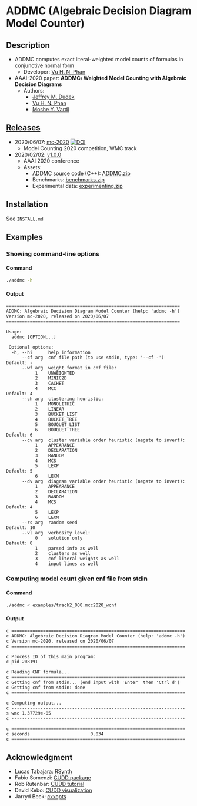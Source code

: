 # ADDMC (Algebraic Decision Diagram Model Counter)

<!-- ####################################################################### -->

## Description
- ADDMC computes exact literal-weighted model counts of formulas in conjunctive normal form
  - Developer: [Vu H. N. Phan][url_homepage_vp]
- AAAI-2020 paper: **ADDMC: Weighted Model Counting with Algebraic Decision Diagrams**
  - Authors:
    - [Jeffrey M. Dudek][url_homepage_jd]
    - [Vu H. N. Phan][url_homepage_vp]
    - [Moshe Y. Vardi][url_homepage_mv]

<!-- ####################################################################### -->

## [Releases](https://github.com/vardigroup/ADDMC/releases)

- 2020/06/07: [mc-2020](https://github.com/vardigroup/ADDMC/releases/tag/mc-2020) [![DOI](https://zenodo.org/badge/264571656.svg)](https://zenodo.org/badge/latestdoi/264571656)
  - Model Counting 2020 competition, WMC track
- 2020/02/02: [v1.0.0](https://github.com/vardigroup/ADDMC/releases/tag/v1.0.0)
  - AAAI 2020 conference
  - Assets:
    - ADDMC source code (C++): [ADDMC.zip][url_v1_0_0_addmc_zip]
    - Benchmarks: [benchmarks.zip][url_v1_0_0_benchmarks_zip]
    - Experimental data: [experimenting.zip][url_v1_0_0_experimenting_zip]

<!-- ####################################################################### -->

## Installation
See `INSTALL.md`

<!-- ####################################################################### -->

## Examples

### Showing command-line options
#### Command
```bash
./addmc -h
```
#### Output
```
==================================================================
ADDMC: Algebraic Decision Diagram Model Counter (help: 'addmc -h')
Version mc-2020, released on 2020/06/07
==================================================================

Usage:
  addmc [OPTION...]

 Optional options:
  -h, --hi      help information
      --cf arg  cnf file path (to use stdin, type: '--cf -')      Default: -
      --wf arg  weight format in cnf file:
           1    UNWEIGHTED                                        
           2    MINIC2D                                           
           3    CACHET                                            
           4    MCC                                               Default: 4
      --ch arg  clustering heuristic:
           1    MONOLITHIC                                        
           2    LINEAR                                            
           3    BUCKET_LIST                                       
           4    BUCKET_TREE                                       
           5    BOUQUET_LIST                                      
           6    BOUQUET_TREE                                      Default: 6
      --cv arg  cluster variable order heuristic (negate to invert):
           1    APPEARANCE                                        
           2    DECLARATION                                       
           3    RANDOM                                            
           4    MCS                                               
           5    LEXP                                              Default: 5
           6    LEXM                                              
      --dv arg  diagram variable order heuristic (negate to invert):
           1    APPEARANCE                                        
           2    DECLARATION                                       
           3    RANDOM                                            
           4    MCS                                               Default: 4
           5    LEXP                                              
           6    LEXM                                              
      --rs arg  random seed                                       Default: 10
      --vl arg  verbosity level:
           0    solution only                                     Default: 0
           1    parsed info as well                               
           2    clusters as well                                  
           3    cnf literal weights as well                       
           4    input lines as well                               
```

### Computing model count given cnf file from stdin
#### Command
```bash
./addmc < examples/track2_000.mcc2020_wcnf
```
#### Output
```
c ==================================================================
c ADDMC: Algebraic Decision Diagram Model Counter (help: 'addmc -h')
c Version mc-2020, released on 2020/06/07
c ==================================================================

c Process ID of this main program:
c pid 208191

c Reading CNF formula...
c ==================================================================
c Getting cnf from stdin... (end input with 'Enter' then 'Ctrl d')
c Getting cnf from stdin: done
c ==================================================================

c Computing output...
c ------------------------------------------------------------------
s wmc 1.37729e-05
c ------------------------------------------------------------------

c ==================================================================
c seconds                       0.034          
c ==================================================================
```

<!-- ####################################################################### -->

## Acknowledgment
- Lucas Tabajara: [RSynth][url_rsynth]
- Fabio Somenzi: [CUDD package][url_cudd_package]
- Rob Rutenbar: [CUDD tutorial][url_cudd_tutorial]
- David Kebo: [CUDD visualization][url_cudd_visualization]
- Jarryd Beck: [cxxopts][url_cxxopts]

<!-- ####################################################################### -->

[url_homepage_jd]:http://jmd11.web.rice.edu/
[url_homepage_vp]:https://vuphan314.github.io/
[url_homepage_mv]:https://www.cs.rice.edu/~vardi/

[url_v1_0_0_addmc_zip]:https://github.com/vardigroup/ADDMC/releases/download/v1.0.0/ADDMC.zip
[url_v1_0_0_benchmarks_zip]:https://github.com/vardigroup/ADDMC/releases/download/v1.0.0/benchmarks.zip
[url_v1_0_0_experimenting_zip]:https://github.com/vardigroup/ADDMC/releases/download/v1.0.0/experimenting.zip

[url_rsynth]:https://bitbucket.org/lucas-mt/rsynth
[url_cudd_package]:https://github.com/ivmai/cudd
[url_cudd_tutorial]:http://db.zmitac.aei.polsl.pl/AO/dekbdd/F01-CUDD.pdf
[url_cudd_visualization]:http://davidkebo.com/cudd#cudd6
[url_cxxopts]:https://github.com/jarro2783/cxxopts
